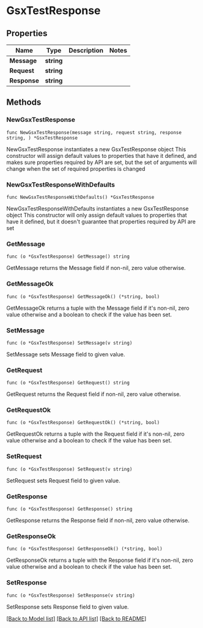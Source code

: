# GsxTestResponse

## Properties

Name | Type | Description | Notes
------------ | ------------- | ------------- | -------------
**Message** | **string** |  | 
**Request** | **string** |  | 
**Response** | **string** |  | 

## Methods

### NewGsxTestResponse

`func NewGsxTestResponse(message string, request string, response string, ) *GsxTestResponse`

NewGsxTestResponse instantiates a new GsxTestResponse object
This constructor will assign default values to properties that have it defined,
and makes sure properties required by API are set, but the set of arguments
will change when the set of required properties is changed

### NewGsxTestResponseWithDefaults

`func NewGsxTestResponseWithDefaults() *GsxTestResponse`

NewGsxTestResponseWithDefaults instantiates a new GsxTestResponse object
This constructor will only assign default values to properties that have it defined,
but it doesn't guarantee that properties required by API are set

### GetMessage

`func (o *GsxTestResponse) GetMessage() string`

GetMessage returns the Message field if non-nil, zero value otherwise.

### GetMessageOk

`func (o *GsxTestResponse) GetMessageOk() (*string, bool)`

GetMessageOk returns a tuple with the Message field if it's non-nil, zero value otherwise
and a boolean to check if the value has been set.

### SetMessage

`func (o *GsxTestResponse) SetMessage(v string)`

SetMessage sets Message field to given value.


### GetRequest

`func (o *GsxTestResponse) GetRequest() string`

GetRequest returns the Request field if non-nil, zero value otherwise.

### GetRequestOk

`func (o *GsxTestResponse) GetRequestOk() (*string, bool)`

GetRequestOk returns a tuple with the Request field if it's non-nil, zero value otherwise
and a boolean to check if the value has been set.

### SetRequest

`func (o *GsxTestResponse) SetRequest(v string)`

SetRequest sets Request field to given value.


### GetResponse

`func (o *GsxTestResponse) GetResponse() string`

GetResponse returns the Response field if non-nil, zero value otherwise.

### GetResponseOk

`func (o *GsxTestResponse) GetResponseOk() (*string, bool)`

GetResponseOk returns a tuple with the Response field if it's non-nil, zero value otherwise
and a boolean to check if the value has been set.

### SetResponse

`func (o *GsxTestResponse) SetResponse(v string)`

SetResponse sets Response field to given value.



[[Back to Model list]](../README.md#documentation-for-models) [[Back to API list]](../README.md#documentation-for-api-endpoints) [[Back to README]](../README.md)


